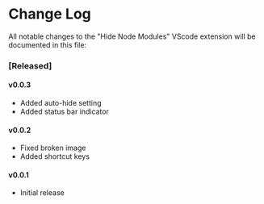# Change Log

All notable changes to the "Hide Node Modules" VScode extension will be documented in this file:

### [Released]

#### v0.0.3

- Added auto-hide setting
- Added status bar indicator

#### v0.0.2
- Fixed broken image
- Added shortcut keys

#### v0.0.1

- Initial release
